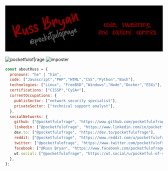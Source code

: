 [![Header](https://raw.githubusercontent.com/pocketfulofrage/pocketfulofrage/master/github_header.png)](https://pocketfulofrage.github.com/)

<!-- ### Hi there 👋 -->

![pocketfulof|rage](https://img.shields.io/badge/pocketfulof-rage-red)
![imposter](https://img.shields.io/badge/imposter%20syndrome-passing-green)

```javascript
const aboutRuss = {
  pronouns: "he" | "him",
  code: ["Javascript","PHP","HTML","CSS","Python","Bash"],
  technologies: ["Linux", "FreeBSD","Windows","Node","Docker","ESXi"],
  certifications: ["CISSP","CySA+"],
  currentOccupations: {
    publicSector: ["network security specialist"],
    privateSector: ["technical support analyst"],
  },
  socialNetworks: {
    github: ["@pocketfulofrage", "https://www.github.com/pocketfulofrage/"],
    linkedin: ["@pocketfulofrage", "https://www.linkedin.com/in/pocketfulofrage/"],
    dev.to: ["@pocketfulofrage", "https://dev.to/pocketfulofrage"],
    reddit: ["@pocketfulofrage", "https://www.reddit.com/u/pocketfulofrage"],
    twitter: ["@pocketfulofrage", "https://www.twitter.com/pocketfulofrage"],
    facebook: ["@Russ Bryan", "https://www.facebook.com/pocketfulofrage"],
    wt.social: ["@pocketfulofrage", "https://wt.social/u/pocketful-of-rage"],
  },
};
```

<!--
**pocketfulofrage/pocketfulofrage** is a ✨ _special_ ✨ repository because its `README.md` (this file) appears on your GitHub profile.

Here are some ideas to get you started:

- 🔭 I’m currently working on ...
- 🌱 I’m currently learning ...
- 👯 I’m looking to collaborate on ...
- 🤔 I’m looking for help with ...
- 💬 Ask me about ...
- 📫 How to reach me: ...
- 😄 Pronouns: ...
- ⚡ Fun fact: ...
-->
